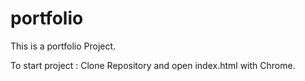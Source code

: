 # portfolio
This is a portfolio Project.


To start project :
Clone Repository and open index.html with Chrome.

